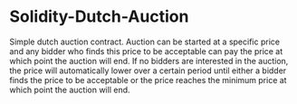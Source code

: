 # Solidity-Dutch-Auction

Simple dutch auction contract. Auction can be started at a specific price and any bidder who finds this price to be acceptable
can pay the price at which point the auction will end. If no bidders are interested in the auction, the price will automatically lower
over a certain period until either a bidder finds the price to be acceptable or the price reaches the minimum price at which point the
auction will end.

